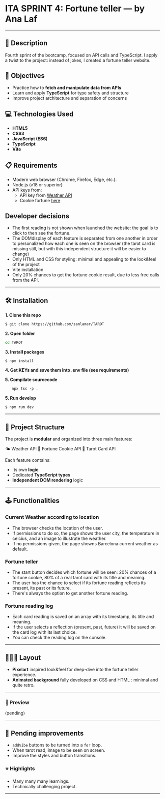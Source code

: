 # ITA SPRINT 4: Fortune teller — by Ana Laf

---

## 📄 Description
Fourth sprint of the bootcamp, focused on API calls and TypeScript.
I apply a twist to the project: instead of jokes, I created a fortune teller website.

## 🎯 Objectives
- Practice how to **fetch and manipulate data from APIs**
- Learn and apply **TypeScript** for type safety and structure
- Improve project architecture and separation of concerns


## 💻 Technologies Used
- **HTML5**
- **CSS3**
- **JavaScript (ES6)**
- **TypeScript**
- **Vite**


## 📋 Requirements

- Modern web browser (Chrome, Firefox, Edge, etc.).
- Node.js (v18 or superior)
- API keys from:
  - API key from [Weather API](https://www.weatherapi.com/)
  - Cookie fortune [here](https://docs.erensko.site/docs/api-keys/getting-your-key)

## Developer decisions
- The first reading is not shown when launched the website: the goal is to click to then see the fortune.
- The DOMdisplay of each feature is separated from one another in order to personalized how each one is seen on the browser (the tarot card is missing still, but with this independent structure it will be easier to change)
- Only HTML and CSS for styling: minimal and appealing to the look&feel of the project
- Vite installation
- Only 20% chances to get the fortune cookie result, due to less free calls from the API.


---


## 🛠 Installation
**1. Clone this repo**
```bash
$ git clone https://github.com/zanlamar/TAROT
```

**2. Open folder**
```bash
cd TAROT
```

**3. Install packages**
```bash
$ npm install
```

**4. Get KEYs and save them into .env file (see requirements)**

**5. Compilate sourcecode**
```bash
   npx tsc -p .
```

**5. Run develop**
```bash
$ npm run dev
```
---


## 📁 Project Structure
The project is **modular** and organized into three main features:

🌤️ Weather API
🥠 Fortune Cookie API
🔮 Tarot Card API

Each feature contains:
- Its own **logic**
- Dedicated **TypeScript types**
- **Independent DOM rendering** logic



---

## 🕹️  Functionalities

### Current Weather according to location
- The browser checks the location of the user.
- If permissions to do so, the page shows the user city, the temperature in celcius, and an image to illustrate the weather.
- If no permissions given, the page showns Barcelona current weather as default.

### Fortune teller
- The start button decides which fortune will be seen: 20% chances of a fortune cookie, 80% of a real tarot card with its title and meaning.
- The user has the chance to select if its fortune reading reflects its present, its past or its future.
- There's always the option to get another fortune reading.

### Fortune reading log
- Each card reading is saved on an array with its timestamp, its title and meaning.
- If the user selects a reflection (present, past, future) it will be saved on the card log with its last choice.
- You can check the reading log on the console.

---

## 👩🏻‍🎨 Layout

- **Pixelart** inspired look&feel for deep-dive into the fortune teller experience.
- **Animated background** fully developed on CSS and HTML : minimal and quite retro.

---


### 📸  Preview

(pending)


---

## 🚧 Pending improvements
- ``addVibe`` buttons to be turned into a ``for`` loop.
- When tarot read, image to be seen on screen.
- Improve the styles and button transitions.



### ⭐ Highlights

- Many many many learnings.
- Technically challenging project.
---
